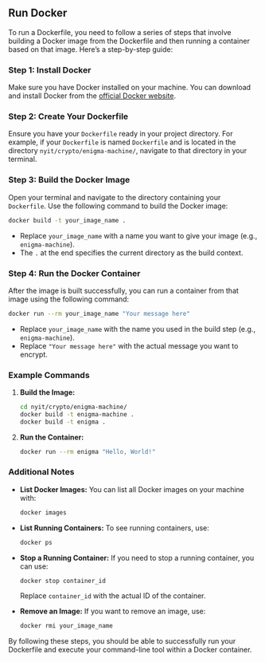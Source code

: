 ## Run Docker
To run a Dockerfile, you need to follow a series of steps that involve building a Docker image from the Dockerfile and then running a container based on that image. Here’s a step-by-step guide:

### Step 1: Install Docker

Make sure you have Docker installed on your machine. You can download and install Docker from the [official Docker website](https://www.docker.com/get-started).

### Step 2: Create Your Dockerfile

Ensure you have your `Dockerfile` ready in your project directory. For example, if your `Dockerfile` is named `Dockerfile` and is located in the directory `nyit/crypto/enigma-machine/`, navigate to that directory in your terminal.

### Step 3: Build the Docker Image

Open your terminal and navigate to the directory containing your `Dockerfile`. Use the following command to build the Docker image:

```bash
docker build -t your_image_name .
```

- Replace `your_image_name` with a name you want to give your image (e.g., `enigma-machine`).
- The `.` at the end specifies the current directory as the build context.

### Step 4: Run the Docker Container

After the image is built successfully, you can run a container from that image using the following command:

```bash
docker run --rm your_image_name "Your message here"
```

- Replace `your_image_name` with the name you used in the build step (e.g., `enigma-machine`).
- Replace `"Your message here"` with the actual message you want to encrypt.

### Example Commands

1. **Build the Image:**
   ```bash
   cd nyit/crypto/enigma-machine/
   docker build -t enigma-machine .
   docker build -t enigma . 
   ```

2. **Run the Container:**
   ```bash
   docker run --rm enigma "Hello, World!"
   ```

### Additional Notes

- **List Docker Images:** You can list all Docker images on your machine with:
  ```bash
  docker images
  ```

- **List Running Containers:** To see running containers, use:
  ```bash
  docker ps
  ```

- **Stop a Running Container:** If you need to stop a running container, you can use:
  ```bash
  docker stop container_id
  ```
  Replace `container_id` with the actual ID of the container.

- **Remove an Image:** If you want to remove an image, use:
  ```bash
  docker rmi your_image_name
  ```

By following these steps, you should be able to successfully run your Dockerfile and execute your command-line tool within a Docker container.
